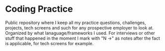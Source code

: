 # Coding Practice
Public repository where I keep all my practice questions, challenges, projects, tech screens and such for any prospective employer to look at. Organized by what lanaguage/frameworks I used. For interviews or other stuff that happened in the moment I mark with "N ->"  as notes after the fact is applicable, for tech screens for example.
